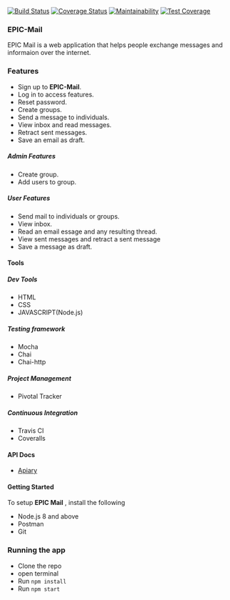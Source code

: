 [![Build Status](https://travis-ci.org/Abobos/EPIC-Mail.svg?branch=develop)](https://travis-ci.org/Abobos/EPIC-Mail)
[![Coverage Status](https://coveralls.io/repos/github/Abobos/EPIC-Mail/badge.svg?branch=develop)](https://coveralls.io/github/Abobos/EPIC-Mail?branch=develop)
[![Maintainability](https://api.codeclimate.com/v1/badges/481cdcad78699e9ffe5d/maintainability)](https://codeclimate.com/github/Abobos/EPIC-Mail/maintainability)
[![Test Coverage](https://api.codeclimate.com/v1/badges/481cdcad78699e9ffe5d/test_coverage)](https://codeclimate.com/github/Abobos/EPIC-Mail/test_coverage)

### EPIC-Mail
EPIC Mail is a web application that helps people exchange messages and informaion over the internet.

### Features
* Sign up to **EPIC-Mail**.
* Log in to access features.
* Reset password.
* Create groups.
* Send a message to individuals.
* View inbox and read messages.
* Retract sent messages.
* Save an email as draft.

##### Admin Features
* Create group.
* Add users to group.
  
##### User Features
* Send mail to individuals or groups.
* View inbox.
* Read an email essage and any resulting thread.
* View sent messages and retract a sent message
* Save a message as draft.

#### Tools

##### Dev Tools
* HTML
* CSS
* JAVASCRIPT(Node.js)

##### Testing framework
* Mocha
* Chai
* Chai-http

##### Project Management
* Pivotal Tracker

##### Continuous Integration
* Travis CI
* Coveralls

#### API Docs
* [Apiary](https://epicmail11.docs.apiary.io/#)

#### Getting Started
To setup **EPIC Mail** , install the following

* Node.js 8 and above
* Postman
* Git
  
### Running the app
* Clone the repo
* open terminal
* Run `npm install`
* Run `npm start` 